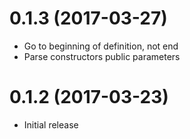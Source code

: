 # 0.1.3 (2017-03-27)

- Go to beginning of definition, not end
- Parse constructors public parameters

# 0.1.2 (2017-03-23)
- Initial release